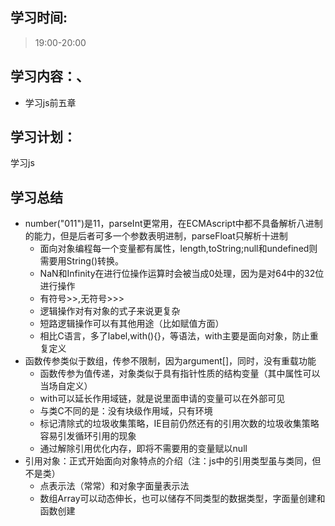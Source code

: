 ## 学习时间:
> 19:00-20:00
## 学习内容：、
* 学习js前五章
## 学习计划：
学习js
## 学习总结
*  number("011")是11，parseInt更常用，在ECMAscript中都不具备解析八进制的能力，但是后者可多一个参数表明进制，parseFloat只解析十进制
   *  面向对象编程每一个变量都有属性，length,toString;null和undefined则需要用String()转换。
   *  NaN和Infinity在进行位操作运算时会被当成0处理，因为是对64中的32位进行操作
   *  有符号>>,无符号>>>
   *  逻辑操作对有对象的式子来说更复杂
   *  短路逻辑操作可以有其他用途（比如赋值方面）
   *  相比C语言，多了label,with(){}，等语法，with主要是面向对象，防止重复定义
 *  函数传参类似于数组，传参不限制，因为argument[]，同时，没有重载功能
    *  函数传参为值传递，对象类似于具有指针性质的结构变量（其中属性可以当场自定义） 
    *  with可以延长作用域链，就是说里面申请的变量可以在外部可见
    *  与类C不同的是：没有块级作用域，只有环境
    *  标记清除式的垃圾收集策略，IE目前仍然还有的引用次数的垃圾收集策略容易引发循环引用的现象
    *  通过解除引用优化内存，即将不需要用的变量赋以null
 * 引用对象：正式开始面向对象特点的介绍（注：js中的引用类型虽与类同，但不是类）
   * 点表示法（常常）和对象字面量表示法
   * 数组Array可以动态伸长，也可以储存不同类型的数据类型，字面量创建和函数创建
